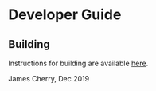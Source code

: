 # Developer Guide

## Building

Instructions for building are available [here](../user/GettingStarted.md).

James Cherry, Dec 2019

